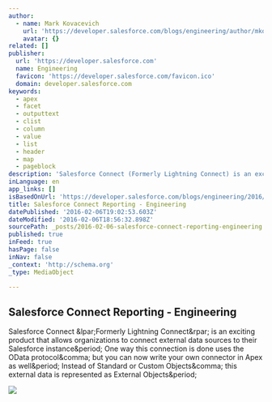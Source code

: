 ```yaml
---
author:
  - name: Mark Kovacevich
    url: 'https://developer.salesforce.com/blogs/engineering/author/mkovacevich'
    avatar: {}
related: []
publisher:
  url: 'https://developer.salesforce.com'
  name: Engineering
  favicon: 'https://developer.salesforce.com/favicon.ico'
  domain: developer.salesforce.com
keywords:
  - apex
  - facet
  - outputtext
  - clist
  - column
  - value
  - list
  - header
  - map
  - pageblock
description: 'Salesforce Connect (Formerly Lightning Connect) is an exciting product that allows organizations to connect external data sources to their Salesforce instance. One way this connection is done uses the OData protocol, but you can now write your own connector in Apex as well. Instead of Standard or Custom Objects, this external data is represented as External Objects.'
inLanguage: en
app_links: []
isBasedOnUrl: 'https://developer.salesforce.com/blogs/engineering/2016/02/salesforce-connect-reporting.html'
title: Salesforce Connect Reporting - Engineering
datePublished: '2016-02-06T19:02:53.603Z'
dateModified: '2016-02-06T18:56:32.898Z'
sourcePath: _posts/2016-02-06-salesforce-connect-reporting-engineering.md
published: true
inFeed: true
hasPage: false
inNav: false
_context: 'http://schema.org'
_type: MediaObject

---
```

<article style=""><h1>Salesforce Connect Reporting - Engineering</h1><p>Salesforce Connect &amp;lpar;Formerly Lightning Connect&amp;rpar; is an exciting product that allows organizations to connect external data sources to their Salesforce instance&amp;period; One way this connection is done uses the OData protocol&amp;comma; but you can now write your own connector in Apex as well&amp;period; Instead of Standard or Custom Objects&amp;comma; this external data is represented as External Objects&amp;period;</p><img src="http://res.cloudinary.com/hy4kyit2a/image/upload/sd_social300x300_1.png" /></article>
